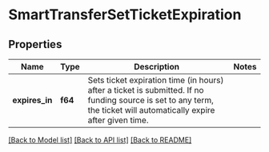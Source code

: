 # SmartTransferSetTicketExpiration

## Properties

Name | Type | Description | Notes
------------ | ------------- | ------------- | -------------
**expires_in** | **f64** | Sets ticket expiration time (in hours) after a ticket is submitted. If no funding source is set to any term, the ticket will automatically expire after given time. | 

[[Back to Model list]](../README.md#documentation-for-models) [[Back to API list]](../README.md#documentation-for-api-endpoints) [[Back to README]](../README.md)


